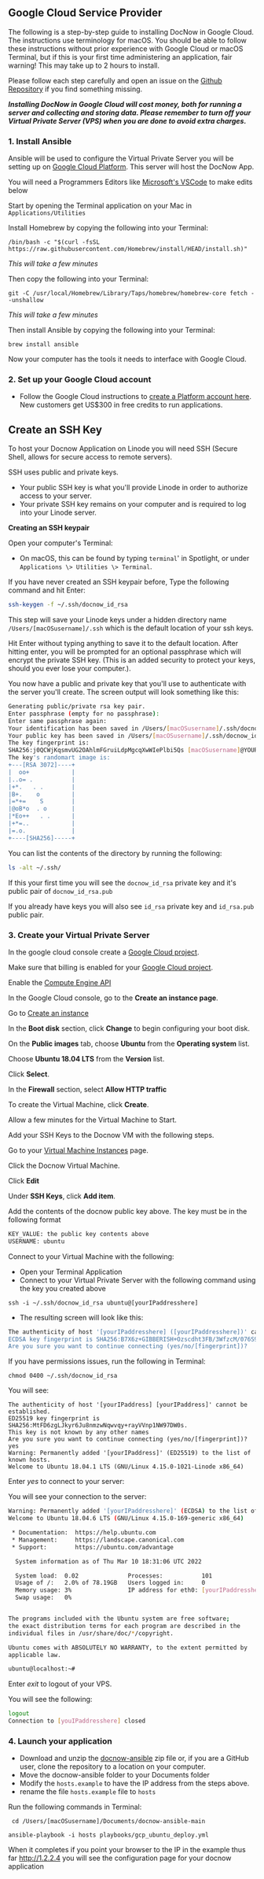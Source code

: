 ## Google Cloud Service Provider

The following is a step-by-step guide to installing DocNow in Google Cloud. The instructions use terminology for macOS. You should be able to follow these instructions without prior experience with Google Cloud or macOS Terminal, but if this is your first time administering an application, fair warning! This may take up to 2 hours to install.

Please follow each step carefully and open an issue on the [Github
Repository](https://github.com/DocNow/docnow-ansible/issues) if you find
something missing.


***Installing DocNow in Google Cloud will cost money, both for running a server and collecting and storing data. Please remember to turn off your Virtual Private Server (VPS) when you are done to avoid extra charges.***

### 1. Install Ansible

Ansible will be used to configure the Virtual Private Server you will be setting up on [Google Cloud Platform](https://console.cloud.google.com/freetrial). This server will host the DocNow App. 

You will need a Programmers Editors like [Microsoft's VSCode](https://code.visualstudio.com) to make edits below

Start by opening the Terminal application on your Mac in `Applications/Utilities` 

Install Homebrew by copying the following into your Terminal: 

``` /bin/bash -c "$(curl -fsSL https://raw.githubusercontent.com/Homebrew/install/HEAD/install.sh)" ```

*This will take a few minutes*

Then copy the following into your Terminal:

```git -C /usr/local/Homebrew/Library/Taps/homebrew/homebrew-core fetch --unshallow```

*This will take a few minutes*

Then install Ansible by copying the following into your Terminal:

``` brew install ansible ```

Now your computer has the tools it needs to interface with Google Cloud. 

### 2. Set up your Google Cloud account

* Follow the Google Cloud instructions to [create a Platform account here](https://console.cloud.google.com/freetrial). New customers get US$300 in free credits to run applications.

## Create an SSH Key

To host your Docnow Application on Linode you will need SSH
(Secure Shell, allows for secure access to remote servers).

SSH uses public and private keys.

* Your public SSH key is what you'll provide Linode in order to authorize access to your server.
* Your private SSH key remains on your computer and is required to log into your Linode server.

**Creating an SSH keypair**

Open your computer's Terminal:

-   On macOS, this can be found by typing `terminal`' in Spotlight, or under `Applications \> Utilities \> Terminal`.

If you have never created an SSH keypair before, Type the following
command and hit Enter:

```bash
ssh-keygen -f ~/.ssh/docnow_id_rsa
```

This step will save your Linode keys under a hidden directory name
`/Users/[macOSusername]/.ssh` which is the default location of your ssh keys.

Hit Enter without typing anything to save it to the default location. After hitting enter, you will be prompted for an optional passphrase which will encrypt the private SSH key. (This is an added security to protect your
keys, should you ever lose your computer.). 

You now have a public and private key that you'll use to authenticate
with the server you'll create. The screen output will look something like
this:

```bash
Generating public/private rsa key pair.
Enter passphrase (empty for no passphrase):
Enter same passphrase again:
Your identification has been saved in /Users/[macOSusername]/.ssh/docnow_id_rsa
Your public key has been saved in /Users/[macOSusername]/.ssh/docnow_id_rsa.pub
The key fingerprint is:
SHA256:j0QCWjKqsmvUG2OAhlmFGruiLdpMgcqXwWIePlbi5Qs [macOSusername]@YOURMACOS
The key's randomart image is:
+---[RSA 3072]----+
|  oo+            |
|..o= .           |
|+*.   . .        |
|B+.    o         |
|=*+=    S        |
|@oB*o  . o       |
|*Eo++   . .      |
|+*=..            |
|=.o.             |
+----[SHA256]-----+
```

You can list the contents of the directory by running the following:

```bash
ls -alt ~/.ssh/
```

If this your first time you will see the `docnow_id_rsa`
private key and it's public pair of `docnow_id_rsa.pub`

If you already have keys you will also see `id_rsa` private
key and `id_rsa.pub` public pair.

### 3. Create your Virtual Private Server

In the google cloud console create a [Google Cloud project](https://cloud.google.com/resource-manager/docs/creating-managing-projects). 

Make sure that billing is enabled for your [Google Cloud project](https://cloud.google.com/billing/docs/how-to/verify-billing-enabled). 

Enable the [Compute Engine API](https://console.cloud.google.com/apis/api/compute.googleapis.com/overview?_ga=2.129251148.1315088068.1656946944-1480485404.1601406997)

In the Google Cloud console, go to the **Create an instance page**.

Go to [Create an instance](https://console.cloud.google.com/compute/instancesAdd?_ga=2.70352464.1315088068.1656946944-1480485404.1601406997)

In the **Boot disk** section, click **Change** to begin configuring your boot disk.

On the **Public images** tab, choose **Ubuntu** from the **Operating system** list.

Choose **Ubuntu 18.04 LTS** from the **Version** list.

Click **Select**.

In the **Firewall** section, select **Allow HTTP traffic**

To create the Virtual Machine, click **Create**.

Allow a few minutes for the Virtual Machine to Start.

Add your SSH Keys to the Docnow VM with the following steps. 

Go to your [Virtual Machine Instances](https://console.cloud.google.com/compute/instances?_ga=2.69333968.1315088068.1656946944-1480485404.1601406997) page.

Click the Docnow Virtual Machine.

Click **Edit**

Under **SSH Keys**, click **Add item**.

Add the contents of the docnow public key above. The key must be in the following format

```bash
KEY_VALUE: the public key contents above
USERNAME: ubuntu
```
Connect to your Virtual Machine with the following:

 * Open your Terminal Application 
  * Connect to your Virtual Private Server with the following command using the key you created above 

  ```ssh -i ~/.ssh/docnow_id_rsa ubuntu@[yourIPaddresshere]```

  * The resulting screen will look like this:
   ```bash
   The authenticity of host '[yourIPaddresshere] ([yourIPaddresshere])' can't be established.
   ECDSA key fingerprint is SHA256:B7X6z+GIBBERISH+Ozscdht3FB/3WfzcM/076S9ylEh4No.
   Are you sure you want to continue connecting (yes/no/[fingerprint])?
   ```


If you have permissions issues, run the following in Terminal:

```chmod 0400 ~/.ssh/docnow_id_rsa```

You will see:

```
The authenticity of host '[yourIPaddress] [yourIPaddress]' cannot be established.
ED25519 key fingerprint is SHA256:MtFD6zgLJkyr6Ju8nmzwNqwvqy+rayVVnp1NW97DW0s.
This key is not known by any other names
Are you sure you want to continue connecting (yes/no/[fingerprint])? yes
Warning: Permanently added '[yourIPaddress]' (ED25519) to the list of known hosts.
Welcome to Ubuntu 18.04.1 LTS (GNU/Linux 4.15.0-1021-Linode x86_64)
```
Enter *yes* to connect to your server:

You will see your connection to the server:

```bash
Warning: Permanently added '[yourIPaddresshere]' (ECDSA) to the list of known hosts.
Welcome to Ubuntu 18.04.6 LTS (GNU/Linux 4.15.0-169-generic x86_64)

 * Documentation:  https://help.ubuntu.com
 * Management:     https://landscape.canonical.com
 * Support:        https://ubuntu.com/advantage

  System information as of Thu Mar 10 18:31:06 UTC 2022

  System load:  0.02              Processes:           101
  Usage of /:   2.0% of 78.19GB   Users logged in:     0
  Memory usage: 3%                IP address for eth0: [yourIPaddresshere]
  Swap usage:   0%


The programs included with the Ubuntu system are free software;
the exact distribution terms for each program are described in the
individual files in /usr/share/doc/*/copyright.

Ubuntu comes with ABSOLUTELY NO WARRANTY, to the extent permitted by
applicable law.

ubuntu@localhost:~#
```
Enter *exit* to logout of your VPS. 

You will see the following:

```bash
logout
Connection to [youIPaddresshere] closed
```

### 4. Launch your application

* Download and unzip the [docnow-ansible](https://github.com/docnow/docnow-ansible) zip file or, if you are a GitHub user, clone the repository to a location on your computer. 
* Move the docnow-ansible folder to your Documents folder
* Modify the `hosts.example` to have the IP address from the steps above. 
* rename the file  `hosts.example` file to `hosts`

Run the following commands in Terminal: 

``` cd /Users/[macOSusername]/Documents/docnow-ansible-main```

```ansible-playbook -i hosts playbooks/gcp_ubuntu_deploy.yml```

When it completes if you point your browser to the IP in the example thus far http://1.2.2.4 you will see the configuration page for your docnow application
